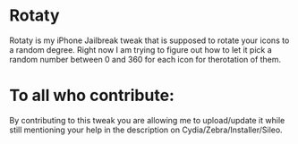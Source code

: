 # Rotaty
Rotaty is my iPhone Jailbreak tweak that is supposed to rotate your icons to a random degree. Right now I am trying to figure out how to let it pick a random number between 0 and 360 for each icon for therotation of them.

# To all who contribute:
By contributing to this tweak you are allowing me to upload/update it while still mentioning your help in the description on Cydia/Zebra/Installer/Sileo.
